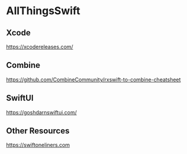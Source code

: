 # AllThingsSwift

## Xcode 

https://xcodereleases.com/

## Combine

https://github.com/CombineCommunity/rxswift-to-combine-cheatsheet

## SwiftUI

https://goshdarnswiftui.com/

## Other Resources

https://swiftoneliners.com
